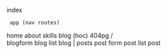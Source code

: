    
   
   index
     
     app (nav routes)

home about skills blog (hoc) 404pg 
                    /\
           blogform   blog list         blog
                                          |
                                        posts
                                  post form post list 
                                                  post